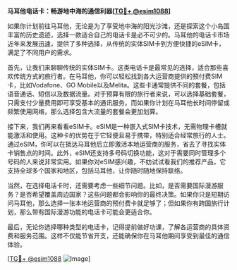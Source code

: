 **马耳他电话卡：畅游地中海的通信利器[[TG💪+ @esim1088](https://t.me/s/esim1088)]**

如果你计划前往马耳他，无论是为了享受地中海的阳光沙滩，还是探索这个小岛国丰富的历史遗迹，选择一款适合自己的电话卡是必不可少的。马耳他的电话卡市场近年来发展迅速，提供了多种选择，从传统的实体SIM卡到方便快捷的eSIM卡，满足了不同用户的需求。

首先，让我们来聊聊传统的实体SIM卡。这类电话卡是最常见的选择，适合那些喜欢传统方式的旅行者。在马耳他，你可以轻松找到各大运营商提供的预付费SIM卡，比如Vodafone、GO Mobile以及Melita。这些卡通常提供不同的套餐，包括语音通话、短信以及数据流量。对于预算有限的旅行者来说，可以选择基础套餐，只需支付少量费用即可享受基本的通讯服务。而如果你计划在马耳他长时间停留或频繁使用网络，那么选择包含大流量的套餐会更加划算。

接下来，我们再来看看eSIM卡。eSIM是一种嵌入式SIM卡技术，无需物理卡槽就能激活和使用。这种卡的优势在于它轻便且易于携带，特别适合经常旅行的人士。通过eSIM，你可以在抵达马耳他后立即激活本地运营商的服务，省去了寻找实体卡销售点的时间。此外，eSIM还支持多号码切换功能，这对于需要同时管理多个号码的人来说非常实用。如果你对eSIM感兴趣，不妨试试看我们的推荐产品，它支持全球多个国家和地区，包括马耳他，让你随时随地保持联络。

当然，在选择电话卡时，还需要考虑一些细节问题。比如，是否需要国际漫游服务？是否希望覆盖周边国家？这些问题都会影响你的最终决策。如果你只是短期访问马耳他，那么选择一张本地运营商的预付费卡就足够了；但如果你有跨国旅行计划，那么带有国际漫游功能的电话卡可能会更适合你。

最后，无论你选择哪种类型的电话卡，记得提前做好功课，了解各运营商的具体资费和服务范围。这样不仅能节省开支，还能确保你在马耳他期间享受到最佳的通信体验。

[[TG💪+ @esim1088](https://t.me/s/esim1088) ![Image](https://i.postimg.cc/4NQfJmqS/Snipaste-2025-05-13-00-14-12.png)]